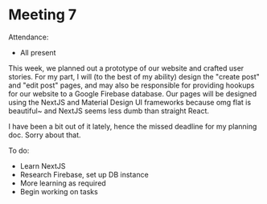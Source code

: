 # Meeting 7

Attendance:
- All present

This week, we planned out a prototype of our website and crafted user stories.  For my part, I will
(to the best of my ability) design the "create post" and "edit post" pages, and may also be responsible
for providing hookups for our website to a Google Firebase database.  Our pages will be designed using
the NextJS and Material Design UI frameworks because omg flat is beautiful~ and NextJS seems less dumb
than straight React.

I have been a bit out of it lately, hence the missed deadline for my planning doc.  Sorry about that.

To do:
- Learn NextJS
- Research Firebase, set up DB instance
- More learning as required
- Begin working on tasks
